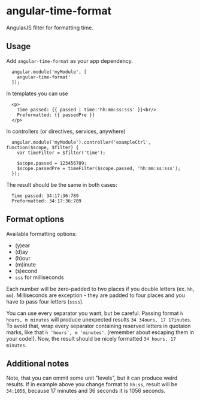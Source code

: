 angular-time-format
===================

AngularJS filter for formatting time.

## Usage ##
Add `angular-time-format` as your app dependency.

```
  angular.module('myModule', [
    angular-time-format'
  ]);
```

In templates you can use
```
  <p>
    Time passed: {{ passed | time:'hh:mm:ss:sss' }}<br/>
    Preformatted: {{ passedPre }}
  </p>
```

In controllers (or directives, services, anywhere)
```
  angular.module('myModule').controller('exampleCtrl', function($scope, $filter) {
    var timeFilter = $filter('time');
    
    $scope.passed = 123456789;
    $scope.passedPre = timeFilter($scope.passed, 'hh:mm:ss:sss');
  });
```

The result should be the same in both cases:
```
  Time passed: 34:17:36:789
  Preformatted: 34:17:36:789
```

## Format options ##
Available formatting options:
 * (y)ear
 * (d)ay
 * (h)our
 * (m)inute
 * (s)econd
 * `sss` for milliseconds

Each number will be zero-padded to two places if you double letters (ex. `hh`, `mm`). Milliseconds are exception - they are padded to four places and you have to pass four letters (`ssss`).

You can use every separator you want, but be careful. Passing format `h hours, m minutes` will produce unexpected results `34 34ours, 17 17inutes`. To avoid that, wrap every separator containing reserved letters in quotaion marks, like that `h 'hours', m 'minutes'`. (remember about escaping them in your code!). Now, the result should be nicely formatted `34 hours, 17 minutes`.

## Additional notes ##
Note, that you can ommit some unit "levels", but it can produce weird results. If in example above you change format to `hh:ss`, result will be `34:1056`, because 17 minutes and 36 seconds it is 1056 seconds.
 
